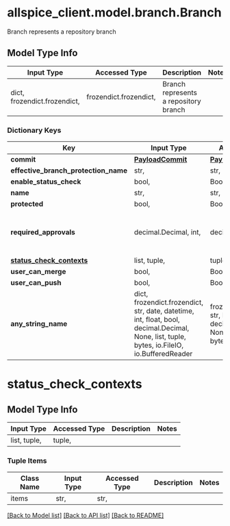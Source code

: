 # allspice_client.model.branch.Branch

Branch represents a repository branch

## Model Type Info
Input Type | Accessed Type | Description | Notes
------------ | ------------- | ------------- | -------------
dict, frozendict.frozendict,  | frozendict.frozendict,  | Branch represents a repository branch | 

### Dictionary Keys
Key | Input Type | Accessed Type | Description | Notes
------------ | ------------- | ------------- | ------------- | -------------
**commit** | [**PayloadCommit**](PayloadCommit.md) | [**PayloadCommit**](PayloadCommit.md) |  | [optional] 
**effective_branch_protection_name** | str,  | str,  |  | [optional] 
**enable_status_check** | bool,  | BoolClass,  |  | [optional] 
**name** | str,  | str,  |  | [optional] 
**protected** | bool,  | BoolClass,  |  | [optional] 
**required_approvals** | decimal.Decimal, int,  | decimal.Decimal,  |  | [optional] value must be a 64 bit integer
**[status_check_contexts](#status_check_contexts)** | list, tuple,  | tuple,  |  | [optional] 
**user_can_merge** | bool,  | BoolClass,  |  | [optional] 
**user_can_push** | bool,  | BoolClass,  |  | [optional] 
**any_string_name** | dict, frozendict.frozendict, str, date, datetime, int, float, bool, decimal.Decimal, None, list, tuple, bytes, io.FileIO, io.BufferedReader | frozendict.frozendict, str, BoolClass, decimal.Decimal, NoneClass, tuple, bytes, FileIO | any string name can be used but the value must be the correct type | [optional]

# status_check_contexts

## Model Type Info
Input Type | Accessed Type | Description | Notes
------------ | ------------- | ------------- | -------------
list, tuple,  | tuple,  |  | 

### Tuple Items
Class Name | Input Type | Accessed Type | Description | Notes
------------- | ------------- | ------------- | ------------- | -------------
items | str,  | str,  |  | 

[[Back to Model list]](../../README.md#documentation-for-models) [[Back to API list]](../../README.md#documentation-for-api-endpoints) [[Back to README]](../../README.md)

